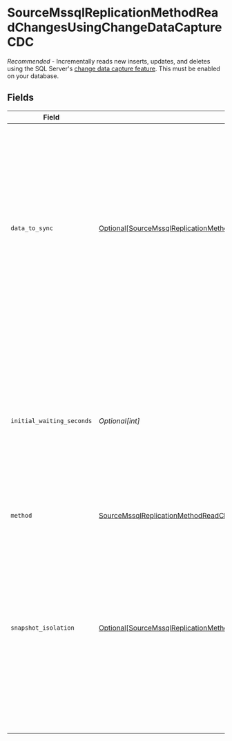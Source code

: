 # SourceMssqlReplicationMethodReadChangesUsingChangeDataCaptureCDC

<i>Recommended</i> - Incrementally reads new inserts, updates, and deletes using the SQL Server's <a href="https://docs.airbyte.com/integrations/sources/mssql/#change-data-capture-cdc">change data capture feature</a>. This must be enabled on your database.


## Fields

| Field                                                                                                                                                                                                                                                                                                                                                                                  | Type                                                                                                                                                                                                                                                                                                                                                                                   | Required                                                                                                                                                                                                                                                                                                                                                                               | Description                                                                                                                                                                                                                                                                                                                                                                            |
| -------------------------------------------------------------------------------------------------------------------------------------------------------------------------------------------------------------------------------------------------------------------------------------------------------------------------------------------------------------------------------------- | -------------------------------------------------------------------------------------------------------------------------------------------------------------------------------------------------------------------------------------------------------------------------------------------------------------------------------------------------------------------------------------- | -------------------------------------------------------------------------------------------------------------------------------------------------------------------------------------------------------------------------------------------------------------------------------------------------------------------------------------------------------------------------------------- | -------------------------------------------------------------------------------------------------------------------------------------------------------------------------------------------------------------------------------------------------------------------------------------------------------------------------------------------------------------------------------------- |
| `data_to_sync`                                                                                                                                                                                                                                                                                                                                                                         | [Optional[SourceMssqlReplicationMethodReadChangesUsingChangeDataCaptureCDCDataToSync]](../../models/shared/sourcemssqlreplicationmethodreadchangesusingchangedatacapturecdcdatatosync.md)                                                                                                                                                                                              | :heavy_minus_sign:                                                                                                                                                                                                                                                                                                                                                                     | What data should be synced under the CDC. "Existing and New" will read existing data as a snapshot, and sync new changes through CDC. "New Changes Only" will skip the initial snapshot, and only sync new changes through CDC.                                                                                                                                                        |
| `initial_waiting_seconds`                                                                                                                                                                                                                                                                                                                                                              | *Optional[int]*                                                                                                                                                                                                                                                                                                                                                                        | :heavy_minus_sign:                                                                                                                                                                                                                                                                                                                                                                     | The amount of time the connector will wait when it launches to determine if there is new data to sync or not. Defaults to 300 seconds. Valid range: 120 seconds to 1200 seconds. Read about <a href="https://docs.airbyte.com/integrations/sources/mysql/#change-data-capture-cdc">initial waiting time</a>.                                                                           |
| `method`                                                                                                                                                                                                                                                                                                                                                                               | [SourceMssqlReplicationMethodReadChangesUsingChangeDataCaptureCDCMethod](../../models/shared/sourcemssqlreplicationmethodreadchangesusingchangedatacapturecdcmethod.md)                                                                                                                                                                                                                | :heavy_check_mark:                                                                                                                                                                                                                                                                                                                                                                     | N/A                                                                                                                                                                                                                                                                                                                                                                                    |
| `snapshot_isolation`                                                                                                                                                                                                                                                                                                                                                                   | [Optional[SourceMssqlReplicationMethodReadChangesUsingChangeDataCaptureCDCInitialSnapshotIsolationLevel]](../../models/shared/sourcemssqlreplicationmethodreadchangesusingchangedatacapturecdcinitialsnapshotisolationlevel.md)                                                                                                                                                        | :heavy_minus_sign:                                                                                                                                                                                                                                                                                                                                                                     | Existing data in the database are synced through an initial snapshot. This parameter controls the isolation level that will be used during the initial snapshotting. If you choose the "Snapshot" level, you must enable the <a href="https://docs.microsoft.com/en-us/dotnet/framework/data/adonet/sql/snapshot-isolation-in-sql-server">snapshot isolation mode</a> on the database. |